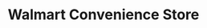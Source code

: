 ---
title: "Walmart Convenience Store"
url: /mesquite/walmart-convenience-store/
shop: convenience
---